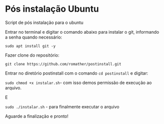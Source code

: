 # Pós instalação Ubuntu

Script de pós instalação para o ubuntu

Entrar no terminal e digitar o comando abaixo para instalar o git, informando a senha quando necessário:

```sudo apt install git -y```

Fazer clone do repositório:

```git clone https://github.com/romather/postinstall.git```

Entrar no diretório postinstall com o comando ```cd postinstall``` e digitar:

```sudo chmod +x instalar.sh```- com isso demos permissão de execução ao arquivo.

E

```sudo ./instalar.sh``` - para finalmente executar o arquivo

Aguarde a finalização e pronto!





